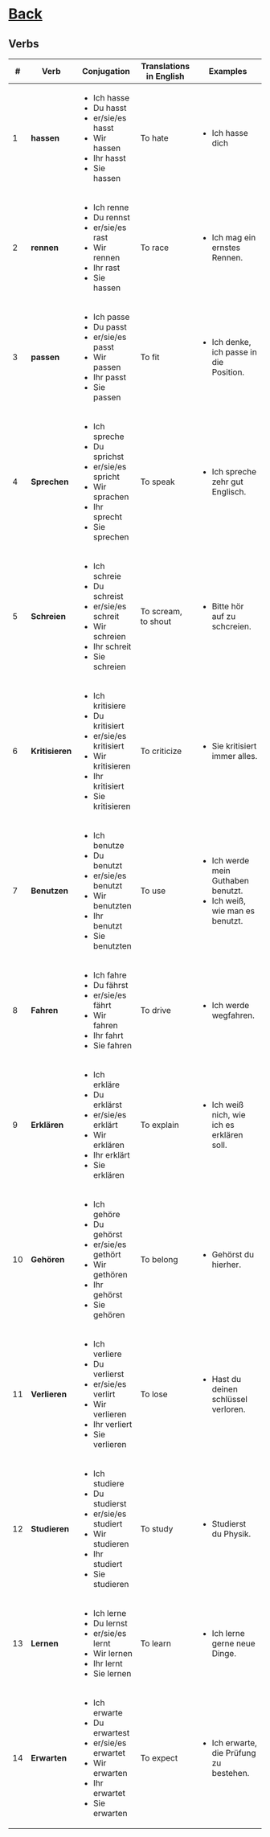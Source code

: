 # [Back](../README.md)

## Verbs
<table>
 <thead>
  <tr>
   <th>#</th>
   <th>Verb</th>
   <th>Conjugation</th>
   <th>Translations in English</th>
   <th>Examples</th>
  </tr>
 </thead>
 <tbody>
  <tr>
   <td>1</td>
   <td><strong>hassen</strong></td>
   <td>
    <ul>
     <li>Ich hasse</li>
     <li>Du hasst</li>
     <li>er/sie/es hasst</li>
     <li>Wir hassen</li>
     <li>Ihr hasst</li>
     <li>Sie hassen</li>
    </ul>
   </td>
   <td>To hate</td>
   <td>
    <ul>
     <li>Ich hasse dich</li>
    </ul>
   </td>
  </tr>
  <tr>
   <td>2</td>
   <td><strong>rennen</strong></td>
   <td>
    <ul>
     <li>Ich renne</li>
     <li>Du rennst</li>
     <li>er/sie/es rast</li>
     <li>Wir rennen</li>
     <li>Ihr rast</li>
     <li>Sie hassen</li>
    </ul>
   </td>
   <td>To race</td>
   <td>
    <ul>
     <li>Ich mag ein ernstes Rennen.</li>
    </ul>
   </td>
  </tr>
  <tr>
   <td>3</td>
   <td><strong>passen</strong></td>
   <td>
    <ul>
     <li>Ich passe</li>
     <li>Du passt</li>
     <li>er/sie/es passt</li>
     <li>Wir passen</li>
     <li>Ihr passt</li>
     <li>Sie passen</li>
    </ul>
   </td>
   <td>To fit</td>
   <td>
    <ul>
     <li>Ich denke, ich passe in die Position.</li>
    </ul>
   </td>
  </tr>
  <tr>
   <td>4</td>
   <td><strong>Sprechen</strong></td>
   <td>
    <ul>
     <li>Ich spreche</li>
     <li>Du sprichst</li>
     <li>er/sie/es spricht</li>
     <li>Wir sprachen</li>
     <li>Ihr sprecht</li>
     <li>Sie sprechen</li>
    </ul>
   </td>
   <td>To speak</td>
   <td>
    <ul>
     <li>Ich spreche zehr gut Englisch.</li>
    </ul>
   </td>
  </tr>  
  <tr>
   <td>5</td>
   <td><strong>Schreien</strong></td>
   <td>
    <ul>
     <li>Ich schreie</li>
     <li>Du schreist</li>
     <li>er/sie/es schreit</li>
     <li>Wir schreien</li>
     <li>Ihr schreit</li>
     <li>Sie schreien</li>
    </ul>
   </td>
   <td>To scream, to shout</td>
   <td>
    <ul>
     <li>Bitte hör auf zu schcreien.</li>
    </ul>
   </td>
  </tr> 
  <tr>
   <td>6</td>
   <td><strong>Kritisieren</strong></td>
   <td>
    <ul>
     <li>Ich kritisiere</li>
     <li>Du kritisiert</li>
     <li>er/sie/es kritisiert</li>
     <li>Wir kritisieren</li>
     <li>Ihr kritisiert</li>
     <li>Sie kritisieren</li>
    </ul>
   </td>
   <td>To criticize</td>
   <td>
    <ul>
     <li>Sie kritisiert immer alles.</li>
    </ul>
   </td>
  </tr>
  <tr>
   <td>7</td>
   <td><strong>Benutzen</strong></td>
   <td>
    <ul>
     <li>Ich benutze</li>
     <li>Du benutzt</li>
     <li>er/sie/es benutzt</li>
     <li>Wir benutzten</li>
     <li>Ihr benutzt</li>
     <li>Sie benutzten</li>
    </ul>
   </td>
   <td>To use</td>
   <td>
    <ul>
     <li>Ich werde mein Guthaben benutzt.</li>
     <li>Ich weiß, wie man es benutzt.</li>
    </ul>
   </td>
  </tr>
  <tr>
   <td>8</td>
   <td><strong>Fahren</strong></td>
   <td>
    <ul>
     <li>Ich fahre</li>
     <li>Du fährst</li>
     <li>er/sie/es fährt</li>
     <li>Wir fahren</li>
     <li>Ihr fahrt</li>
     <li>Sie fahren</li>
    </ul>
   </td>
   <td>To drive</td>
   <td>
    <ul>
     <li>Ich werde wegfahren.</li>
    </ul>
   </td>
  </tr>
  <tr>
   <td>9</td>
   <td><strong>Erklären</strong></td>
   <td>
    <ul>
     <li>Ich erkläre</li>
     <li>Du erklärst</li>
     <li>er/sie/es erklärt</li>
     <li>Wir erklären</li>
     <li>Ihr erklärt</li>
     <li>Sie erklären</li>
    </ul>
   </td>
   <td>To explain</td>
   <td>
    <ul>
     <li>Ich weiß nich, wie ich es erklären soll.</li>
    </ul>
   </td>
  </tr>
  <tr>
   <td>10</td>
   <td><strong>Gehören</strong></td>
   <td>
    <ul>
     <li>Ich gehöre</li>
     <li>Du gehörst</li>
     <li>er/sie/es gethört</li>
     <li>Wir gethören</li>
     <li>Ihr gehörst</li>
     <li>Sie gehören</li>
    </ul>
   </td>
   <td>To belong</td>
   <td>
    <ul>
     <li>Gehörst du hierher.</li>
    </ul>
   </td>
  </tr>
  <tr>
   <td>11</td>
   <td><strong>Verlieren</strong></td>
   <td>
    <ul>
     <li>Ich verliere</li>
     <li>Du verlierst</li>
     <li>er/sie/es verlirt</li>
     <li>Wir verlieren</li>
     <li>Ihr verliert</li>
     <li>Sie verlieren</li>
    </ul>
   </td>
   <td>To lose</td>
   <td>
    <ul>
     <li>Hast du deinen schlüssel verloren.</li>
    </ul>
   </td>
  </tr>
  <tr>
   <td>12</td>
   <td><strong>Studieren</strong></td>
   <td>
    <ul>
     <li>Ich studiere</li>
     <li>Du studierst</li>
     <li>er/sie/es studiert</li>
     <li>Wir studieren</li>
     <li>Ihr studiert</li>
     <li>Sie studieren</li>
    </ul>
   </td>
   <td>To study</td>
   <td>
    <ul>
     <li>Studierst du Physik.</li>
    </ul>
   </td>
  </tr>
  <tr>
   <td>13</td>
   <td><strong>Lernen</strong></td>
   <td>
    <ul>
     <li>Ich lerne</li>
     <li>Du lernst</li>
     <li>er/sie/es lernt</li>
     <li>Wir lernen</li>
     <li>Ihr lernt</li>
     <li>Sie lernen</li>
    </ul>
   </td>
   <td>To learn</td>
   <td>
    <ul>
     <li>Ich lerne gerne neue Dinge.</li>
    </ul>
   </td>
  </tr>
  <tr>
   <td>14</td>
   <td><strong>Erwarten</strong></td>
   <td>
    <ul>
     <li>Ich erwarte</li>
     <li>Du erwartest</li>
     <li>er/sie/es erwartet</li>
     <li>Wir erwarten</li>
     <li>Ihr erwartet</li>
     <li>Sie erwarten</li>
    </ul>
   </td>
   <td>To expect</td>
   <td>
    <ul>
     <li>Ich erwarte, die Prüfung zu bestehen.</li>
    </ul>
   </td>
  </tr>  
 </tbody>
</table>
